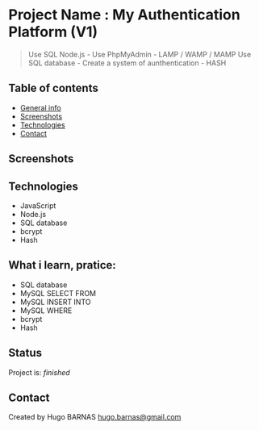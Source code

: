# Project Name : My Authentication Platform (V1)
> Use SQL Node.js -
> Use PhpMyAdmin -
> LAMP / WAMP / MAMP
> Use SQL database -
> Create a system of aunthentication -
> HASH

## Table of contents
* [General info](#general-info)
* [Screenshots](#screenshots)
* [Technologies](#Technologies)
* [Contact](#contact)


## Screenshots


## Technologies

* JavaScript
* Node.js
* SQL database
* bcrypt 
* Hash

## What i learn, pratice: 
<ul>
 <li>SQL database
 <li>MySQL SELECT FROM
 <li>MySQL INSERT INTO
 <li>MySQL WHERE 
 <li>bcrypt
 <li>Hash
</ul>
 
## Status
Project is:  _finished_

## Contact
Created by Hugo BARNAS
hugo.barnas@gmail.com

